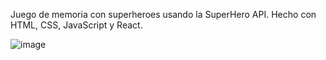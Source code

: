 Juego de memoria con superheroes usando la SuperHero API.
Hecho con HTML, CSS, JavaScript y React.

![image](https://github.com/LaVieja1/memory-card-game/assets/65514301/73a30039-cc91-488f-b34e-4be7fc157ae8)
